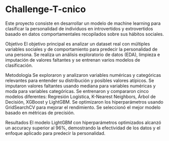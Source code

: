# Challenge-T-cnico
Este proyecto consiste en desarrollar un modelo de machine learning para clasificar la personalidad de individuos en introvertidos y extrovertidos basado en datos comportamentales recopilados sobre sus hábitos sociales.

Objetivo
El objetivo principal es analizar un dataset real con múltiples variables sociales y de comportamiento para predecir la personalidad de una persona. Se realiza un análisis exploratorio de datos (EDA), limpieza e imputación de valores faltantes y se entrenan varios modelos de clasificación.

Metodología
Se exploraron y analizaron variables numéricas y categóricas relevantes para entender su distribución y posibles valores atípicos.
Se imputaron valores faltantes usando mediana para variables numéricas y moda para variables categóricas.
Se entrenaron y compararon cinco modelos diferentes: Regresión Logística, K-Nearest Neighbors, Árbol de Decisión, XGBoost y LightGBM.
Se optimizaron los hiperparámetros usando GridSearchCV para mejorar el rendimiento.
Se seleccionó el mejor modelo basado en métricas de precisión.

Resultados
El modelo LightGBM con hiperparámetros optimizados alcanzó un accuracy superior al 96%, demostrando la efectividad de los datos y el enfoque aplicado para predecir la personalidad.
